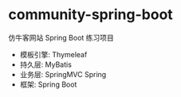 # community-spring-boot

仿牛客网站 Spring Boot 练习项目
* 模板引擎: Thymeleaf
* 持久层: MyBatis
* 业务层: SpringMVC Spring
* 框架: Spring Boot
